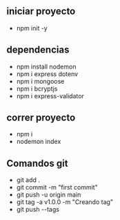 ## iniciar proyecto

- npm init -y

## dependencias

- npm install nodemon
- npm i express dotenv
- npm i mongoose
- npm i bcryptjs
- npm i express-validator

## correr proyecto

- npm i
- nodemon index

## Comandos git

- git add .
- git commit -m "first commit"
- git push -u origin main
- git tag -a v1.0.0 -m "Creando tag"
- git push --tags